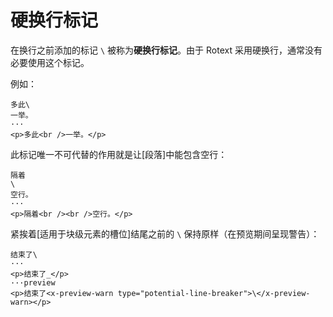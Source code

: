 # 硬换行标记

在换行之前添加的标记 `\` 被称为**硬换行标记**。由于 Rotext 采用硬换行，通<wbr />
常没有必要使用这个标记。

例如：

```example
多此\
一举。
···
<p>多此<br />一举。</p>
```

此标记唯一不可代替的作用就是让[段落]中能包含空行：

```example
隔着
\
空行。
···
<p>隔着<br /><br />空行。</p>
```

紧挨着[适用于块级元素的槽位]结尾之前的 `\` 保持原样（在预览期间呈现警告）：

```example
结束了\
···
<p>结束了_</p>
···preview
<p>结束了<x-preview-warn type="potential-line-breaker">\</x-preview-warn></p>
```
